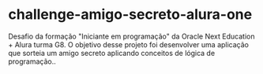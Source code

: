 # challenge-amigo-secreto-alura-one
Desafio da formação "Iniciante em programação" da Oracle Next Education + Alura turma G8. O objetivo desse projeto foi desenvolver uma aplicação que sorteia um amigo secreto aplicando conceitos de lógica de programação..
